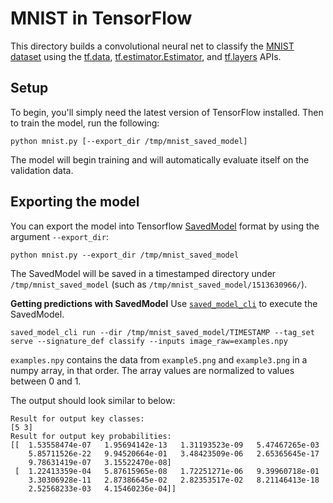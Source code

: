 # MNIST in TensorFlow

This directory builds a convolutional neural net to classify the [MNIST
dataset](http://yann.lecun.com/exdb/mnist/) using the
[tf.data](https://www.tensorflow.org/api_docs/python/tf/data),
[tf.estimator.Estimator](https://www.tensorflow.org/api_docs/python/tf/estimator/Estimator),
and
[tf.layers](https://www.tensorflow.org/api_docs/python/tf/layers)
APIs.


## Setup

To begin, you'll simply need the latest version of TensorFlow installed.
Then to train the model, run the following:

```
python mnist.py [--export_dir /tmp/mnist_saved_model]
```

The model will begin training and will automatically evaluate itself on the
validation data.

## Exporting the model

You can export the model into Tensorflow [SavedModel](https://www.tensorflow.org/programmers_guide/saved_model) format by using the argument `--export_dir`:

```
python mnist.py --export_dir /tmp/mnist_saved_model 
```

The SavedModel will be saved in a timestamped directory under `/tmp/mnist_saved_model` (such as `/tmp/mnist_saved_model/1513630966/`).

**Getting predictions with SavedModel**
Use [`saved_model_cli`](https://www.tensorflow.org/programmers_guide/saved_model#cli_to_inspect_and_execute_savedmodel) to execute the SavedModel.

```
saved_model_cli run --dir /tmp/mnist_saved_model/TIMESTAMP --tag_set serve --signature_def classify --inputs image_raw=examples.npy
```

`examples.npy` contains the data from `example5.png` and `example3.png` in a numpy array, in that order. The array values are normalized to values between 0 and 1.

The output should look similar to below:
```
Result for output key classes:
[5 3]
Result for output key probabilities:
[[  1.53558474e-07   1.95694142e-13   1.31193523e-09   5.47467265e-03
    5.85711526e-22   9.94520664e-01   3.48423509e-06   2.65365645e-17
    9.78631419e-07   3.15522470e-08]
 [  1.22413359e-04   5.87615965e-08   1.72251271e-06   9.39960718e-01
    3.30306928e-11   2.87386645e-02   2.82353517e-02   8.21146413e-18
    2.52568233e-03   4.15460236e-04]]
```

